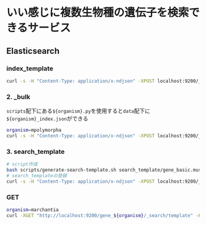 # いい感じに複数生物種の遺伝子を検索できるサービス

## Elasticsearch

### index_template

```bash
curl -s -H "Content-Type: application/x-ndjson" -XPOST localhost:9200/_template/gene_basic --data-binary @index_template/gene_basic.json
```

### 2. _bulk

`scripts`配下にある`${organism}.py`を使用すると`data`配下に`${organism}_index.json`ができる

```bash
organism=mpolymorpha
curl -s -H "Content-Type: application/x-ndjson" -XPOST localhost:9200/_bulk --data-binary @data/${organism}_index.json
```

### 3. search_template

```bash
# script作成
bash scripts/generate-search-template.sh search_template/gene_basic.mustache
# search_templateの登録
curl -s -H "Content-Type: application/x-ndjson" -XPOST localhost:9200/_scripts/gene_basic --data-binary @search_template/gene_basic.json
```

### GET

```bash
organism=marchantia
curl -XGET "http://localhost:9200/gene_${organism}/_search/template" -H 'Content-Type: application/json' -d '{"id": "gene_basic", "params": { "query_string": "porphyrin-containing", "size": 10 }}
```